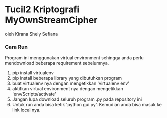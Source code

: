 # Tucil2 Kriptografi MyOwnStreamCipher
oleh Kirana Shely Sefiana

### Cara Run
Program ini menggunakan virtual environment sehingga anda perlu mendownload beberapa requirement sebelumnya.
1. pip install virtualenv
2. pip install beberapa library yang dibutuhkan program
3. buat virtualenv nya dengan mengetikkan 'virtualenv env'
4. aktifkan virtual environment nya dengan mengetikkan 'env/Scripts/activate'
5. Jangan lupa download seluruh program .py pada repository ini
6. Untuk run anda bisa ketik 'python gui.py'. Kemudian anda bisa masuk ke link local nya.

